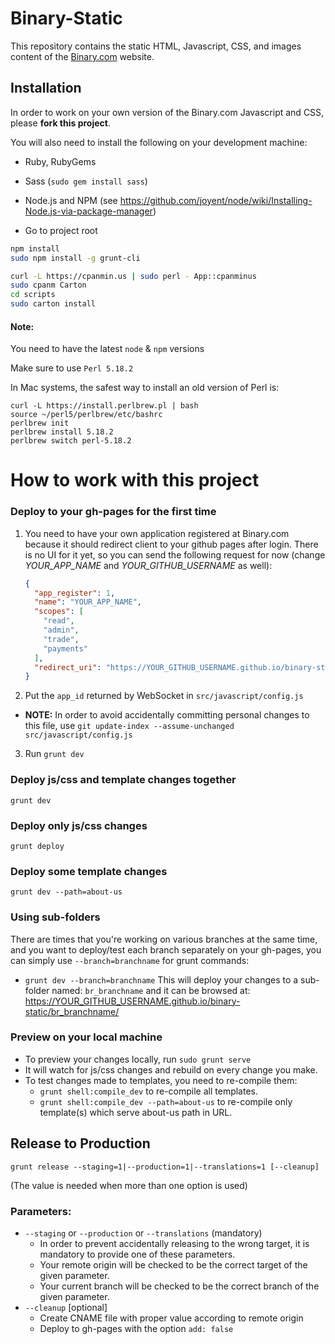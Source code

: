 Binary-Static 
=============

This repository contains the static HTML, Javascript, CSS, and images content of the [Binary.com](http://www.binary.com) website.

## Installation

In order to work on your own version of the Binary.com Javascript and CSS, please **fork this project**.

You will also need to install the following on your development machine:

- Ruby, RubyGems
- Sass (`sudo gem install sass`)
- Node.js and NPM (see <https://github.com/joyent/node/wiki/Installing-Node.js-via-package-manager>)

- Go to project root

```bash
npm install
sudo npm install -g grunt-cli

curl -L https://cpanmin.us | sudo perl - App::cpanminus
sudo cpanm Carton
cd scripts
sudo carton install
```

#### Note: 
You need to have the latest `node` & `npm` versions 

Make sure to use `Perl 5.18.2`

In Mac systems, the safest way to install an old version of Perl is: 

```
curl -L https://install.perlbrew.pl | bash
source ~/perl5/perlbrew/etc/bashrc
perlbrew init
perlbrew install 5.18.2
perlbrew switch perl-5.18.2
```


How to work with this project
=============================

### Deploy to your gh-pages for the first time

1. You need to have your own application registered at Binary.com because it should redirect client to your github pages after login. There is no UI for it yet, so you can send the following request for now (change *YOUR_APP_NAME* and *YOUR_GITHUB_USERNAME* as well):

    ```json
    {
      "app_register": 1,
      "name": "YOUR_APP_NAME",
      "scopes": [
        "read",
        "admin",
        "trade",
        "payments"
      ],
      "redirect_uri": "https://YOUR_GITHUB_USERNAME.github.io/binary-static/en/logged_inws.html"
    }
    ```

2. Put the `app_id` returned by WebSocket in `src/javascript/config.js`
  * **NOTE:** In order to avoid accidentally committing personal changes to this file, use `git update-index --assume-unchanged src/javascript/config.js`

3. Run `grunt dev`


### Deploy js/css and template changes together

```
grunt dev
```


### Deploy only js/css changes

```
grunt deploy
```


### Deploy some template changes

```
grunt dev --path=about-us
```


### Using sub-folders
There are times that you're working on various branches at the same time, and you want to deploy/test each branch separately on your gh-pages, you can simply use `--branch=branchname` for grunt commands:
- `grunt dev --branch=branchname`
This will deploy your changes to a sub-folder named: `br_branchname` and it can be browsed at: https://YOUR_GITHUB_USERNAME.github.io/binary-static/br_branchname/

### Preview on your local machine
- To preview your changes locally, run `sudo grunt serve`
- It will watch for js/css changes and rebuild on every change you make.
- To test changes made to templates, you need to re-compile them:
  - `grunt shell:compile_dev` to re-compile all templates.
  - `grunt shell:compile_dev --path=about-us` to re-compile only template(s) which serve about-us path in URL.


## Release to Production

```
grunt release --staging=1|--production=1|--translations=1 [--cleanup]
```
(The value is needed when more than one option is used)

### Parameters:
- `--staging` or `--production` or `--translations` (mandatory)
  - In order to prevent accidentally releasing to the wrong target, it is mandatory to provide one of these parameters.
  - Your remote origin will be checked to be the correct target of the given parameter.
  - Your current branch will be checked to be the correct branch of the given parameter.
- `--cleanup` [optional]
  - Create CNAME file with proper value according to remote origin
  - Deploy to gh-pages with the option `add: false`
